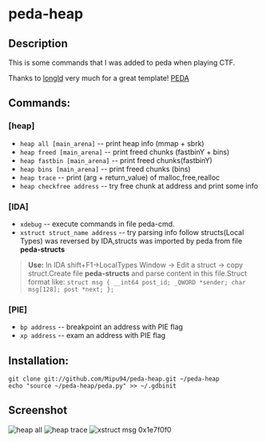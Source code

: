 peda-heap
=========
## Description
  This is some commands that I was added to peda when playing CTF.
  
  Thanks to [longld](https://github.com/longld) very much for a great template! [PEDA](https://github.com/longld/peda)

## Commands:

### [heap]
  * `heap all [main_arena]` -- print heap info (mmap + sbrk)
  * `heap freed [main_arena]` -- print freed chunks  (fastbinY + bins)
  * `heap fastbin [main_arena]` -- print freed chunks(fastbinY)
  * `heap bins [main_arena]` -- print freed chunks (bins)
  * `heap trace` -- print (arg + return_value) of malloc,free,realloc
  * `heap checkfree address` -- try free chunk at address and print some info
  
### [IDA]
  * `xdebug` -- execute commands in file peda-cmd.
  * `xstruct struct_name address` -- try parsing info follow structs(Local Types) was reversed by IDA,structs was imported by peda from file **peda-structs**
  
  > **Use:** In IDA shift+F1->LocalTypes Window -> Edit a struct -> copy struct.Create file **peda-structs** and parse content in this       file.Struct format like:
    ```
    struct msg
    {
      __int64 post_id;
      _QWORD *sender;
      char msg[128];
      post *next;
    };
    ```
    
### [PIE]
  * `bp address` -- breakpoint an address with PIE flag
  * `xp address` -- exam an address with PIE flag

## Installation:
    git clone git://github.com/Mipu94/peda-heap.git ~/peda-heap
    echo "source ~/peda-heap/peda.py" >> ~/.gdbinit

## Screenshot
 ![heap all](http://i.imgur.com/jvzXtLy.png)
 ![heap trace](http://i.imgur.com/3uQ4mlb.png)
 ![xstruct msg 0x1e7f0f0](http://i.imgur.com/8vzZ7e2.png)
